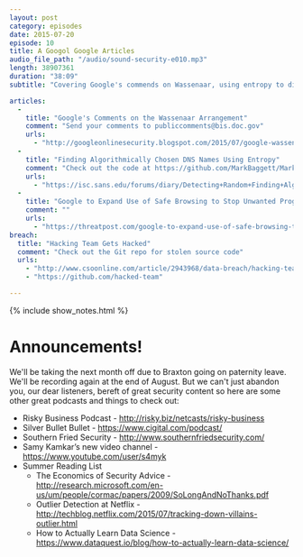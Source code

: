 ```yaml
---
layout: post
category: episodes
date: 2015-07-20
episode: 10
title: A Googol Google Articles
audio_file_path: "/audio/sound-security-e010.mp3"
length: 38907361 
duration: "38:09"
subtitle: "Covering Google's commends on Wassenaar, using entropy to discover C2 domains, Safe Browse expansions and more."

articles: 
  - 
    title: "Google's Comments on the Wassenaar Arrangement"
    comment: "Send your comments to publiccomments@bis.doc.gov"
    urls: 
      - "http://googleonlinesecurity.blogspot.com/2015/07/google-wassenaar-arrangement-and.html"
  - 
    title: "Finding Algorithmically Chosen DNS Names Using Entropy"
    comment: "Check out the code at https://github.com/MarkBaggett/MarkBaggett/tree/master/freq"
    urls: 
      - "https://isc.sans.edu/forums/diary/Detecting+Random+Finding+Algorithmically+chosen+DNS+names+DGA/19893/"
  - 
    title: "Google to Expand Use of Safe Browsing to Stop Unwanted Program"
    comment: ""
    urls: 
      - "https://threatpost.com/google-to-expand-use-of-safe-browsing-to-stop-unwanted-software/113824"
breach: 
  title: "Hacking Team Gets Hacked"
  comment: "Check out the Git repo for stolen source code"
  urls: 
    - "http://www.csoonline.com/article/2943968/data-breach/hacking-team-hacked-attackers-claim-400gb-in-dumped-data.html"
    - "https://github.com/hacked-team"

---
```

{% include show_notes.html %}

# Announcements!
We'll be taking the next month off due to Braxton going on paternity leave. We'll be recording again at the end of August. But we can't just abandon you, our dear listeners, bereft of great security content so here are some other great podcasts and things to check out:

* Risky Business Podcast - http://risky.biz/netcasts/risky-business
* Silver Bullet Bullet - https://www.cigital.com/podcast/
* Southern Fried Security - http://www.southernfriedsecurity.com/
* Samy Kamkar’s new video channel - https://www.youtube.com/user/s4myk
* Summer Reading List
    * The Economics of Security Advice - http://research.microsoft.com/en-us/um/people/cormac/papers/2009/SoLongAndNoThanks.pdf
    * Outlier Detection at Netflix - http://techblog.netflix.com/2015/07/tracking-down-villains-outlier.html
    * How to Actually Learn Data Science - https://www.dataquest.io/blog/how-to-actually-learn-data-science/
